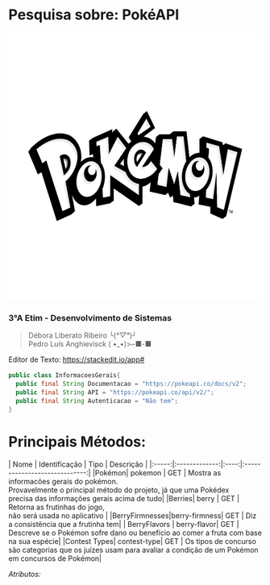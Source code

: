 # Pesquisa sobre: PokéAPI

<div align="center">
<img src="img/Pokemon.png" height="530px">
</div>

### 3°A Etim - Desenvolvimento de Sistemas
> Débora Liberato Ribeiro ╰(*°▽°*)╯<br>
> Pedro Luís Anghievisck ( •_•)>⌐■-■

Editor de Texto: https://stackedit.io/app#

```java
public class InformacoesGerais{
  public final String Documentacao = "https://pokeapi.co/docs/v2"; 
  public final String API = "https://pokeapi.co/api/v2/";
  public final String Autenticacao = "Não tem";
}
```


<h1>Principais Métodos:</h1>
|  Nome | Identificação | Tipo |           Descrição           |
|:-----:|:-------------:|:----:|:-----------------------------:|
|Pokémon|    pokemon    |  GET | Mostra as informacões gerais do pokémon.<br>Provavelmente o principal método do projeto, já que uma Pokédex<br>precisa das informações gerais acima de tudo|
|Berries|     berry     |  GET | Retorna as frutinhas do jogo,<br>não será usada no aplicativo  |
|BerryFirmnesses|berry-firmness| GET | Diz a consistência que a frutinha tem|
| BerryFlavors | berry-flavor| GET | Descreve se o Pokémon sofre dano ou benefício ao comer a fruta com base na sua espécie| 
|Contest Types| contest-type| GET | Os tipos de concurso são categorias que os juízes usam para avaliar a condição de um Pokémon em concursos de Pokémon|



*Atributos:*
